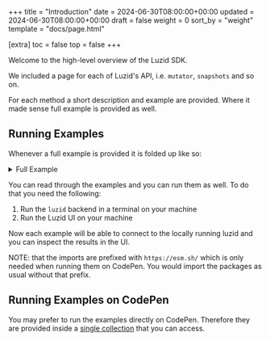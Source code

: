 +++
title = "Introduction"
date = 2024-06-30T08:00:00+00:00
updated = 2024-06-30T08:00:00+00:00
draft = false
weight = 0
sort_by = "weight"
template = "docs/page.html"

[extra]
toc = false
top = false
+++

Welcome to the high-level overview of the Luzid SDK.

We included a page for each of Luzid's API, i.e. `mutator`, `snapshots` and so on.

For each method a short description and example are provided. Where it made sense full example
is provided as well.

## Running Examples

Whenever a full example is provided it is folded up like so:

<p>
<details>
<summary>Full Example</summary>
Full Example that you can run will be here.
</details>
</p>


You can read through the examples and you can run them as well. To do that you need the
following:

1. Run the `luzid` backend in a terminal on your machine
2. Run the Luzid UI on your machine

Now each example will be able to connect to the locally running luzid and you can inspect the
results in the UI.

NOTE: that the imports are prefixed with `https://esm.sh/` which is only needed when running
them on CodePen. You would import the packages as usual without that prefix.

## Running Examples on CodePen

You may prefer to run the examples directly on CodePen. Therefore they are provided inside a
[single collection](https://codepen.io/collection/MgkZdm) that you can access.
